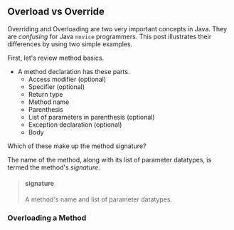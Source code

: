## Overload vs Override

Overriding and Overloading are two very important concepts in Java. They are _confusing_ for Java `novice` programmers. This post illustrates their differences by using two simple examples.

First, let's review method basics.

* A method declaration has these parts.
  * Access modifier (optional)
  * Specifier (optional)
  * Return type
  * Method name
  * Parenthesis
  * List of parameters in parenthesis (optional)
  * Exception declaration (optional)
  * Body 
 
Which of these make up the method signature?
 
The name of the method, along with its list of parameter datatypes, is termed the method's _signature_.

> #### signature
> A method's name and list of parameter datatypes.

### Overloading a Method

